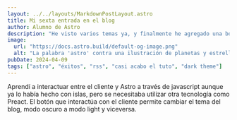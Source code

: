 ```yaml
---
layout: ../../layouts/MarkdownPostLayout.astro
title: Mi sexta entrada en el blog
author: Alumno de Astro
description: "He visto varios temas ya, y finalmente he agregado una botón para cambiar a modo oscuro"
image:
  url: "https://docs.astro.build/default-og-image.png"
  alt: "La palabra 'astro' contra una ilustración de planetas y estrellas."
pubDate: 2024-04-09
tags: ["astro", "éxitos", "rss", "casi acabo el tuto", "dark theme"]
---
```


Aprendí a interactuar entre el cliente y Astro a través de javascript aunque ya lo había hecho con islas, pero se necesitaba utilizar otra tecnología como Preact. El botón que interactúa con el cliente permite cambiar el tema del blog, modo oscuro a modo light y viceversa.
